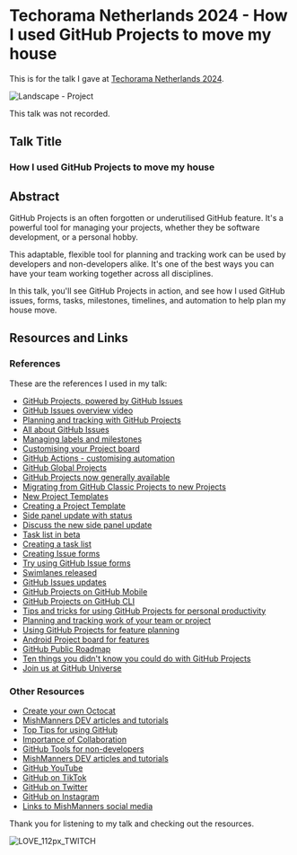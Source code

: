 # Techorama Netherlands 2024 - How I used GitHub Projects to move my house

This is for the talk I gave at [Techorama Netherlands 2024](https://techorama.nl/speakers/session/how-i-used-github-projects-to-move-my-house/).

![Landscape - Project](https://github.com/user-attachments/assets/37412e95-81f8-4727-9d56-86c816923e90)

This talk was not recorded.

## Talk Title

### How I used GitHub Projects to move my house

## Abstract

GitHub Projects is an often forgotten or underutilised GitHub feature. It's a powerful tool for managing your projects, whether they be software development, or a personal hobby.

This adaptable, flexible tool for planning and tracking work can be used by developers and non-developers alike. It's one of the best ways you can have your team working together across all disciplines.

In this talk, you'll see GitHub Projects in action, and see how I used GitHub issues, forms, tasks, milestones, timelines, and automation to help plan my house move.

## Resources and Links

### References

These are the references I used in my talk:

- [GitHub Projects, powered by GitHub Issues](https://github.com/features/issues)
- [GitHub Issues overview video](https://youtu.be/o1wuW24Nv4E)
- [Planning and tracking with GitHub Projects](https://docs.github.com/en/issues/planning-and-tracking-with-projects)
- [All about GitHub Issues](https://docs.github.com/en/issues/tracking-your-work-with-issues/about-issues)
- [Managing labels and milestones](https://docs.github.com/en/issues/using-labels-and-milestones-to-track-work)
- [Customising your Project board](https://docs.github.com/en/issues/planning-and-tracking-with-projects/customizing-views-in-your-project/customizing-the-board-layout)
- [GitHub Actions - customising automation](https://github.com/features/actions)
- [GitHub Global Projects](https://github.blog/changelog/2023-11-30-github-issues-projects-november-30th-update/)
- [GitHub Projects now generally available](https://github.blog/2022-07-27-planning-next-to-your-code-github-projects-is-now-generally-available/)
- [Migrating from GitHub Classic Projects to new Projects](https://docs.github.com/en/issues/planning-and-tracking-with-projects/creating-projects/migrating-from-projects-classic)
- [New Project Templates](https://github.blog/changelog/2023-12-14-github-issues-projects-december-14th-update/)
- [Creating a Project Template](https://docs.github.com/en/issues/planning-and-tracking-with-projects/creating-projects/creating-a-project)
- [Side panel update with status](https://github.blog/changelog/2024-01-18-github-issues-projects-project-status-updates-issues-side-panel/)
- [Discuss the new side panel update](https://github.com/orgs/community/discussions/86507)
- [Task list in beta](https://docs.github.com/en/get-started/writing-on-github/working-with-advanced-formatting/about-task-lists)
- [Creating a task list](https://docs.github.com/en/issues/managing-your-tasks-with-tasklists/creating-a-tasklist)
- [Creating Issue forms](https://docs.github.com/en/communities/using-templates-to-encourage-useful-issues-and-pull-requests/syntax-for-issue-forms)
- [Try using GitHub Issue forms](https://github.com/mishmanners/GitHub-Like-A-Boss/issues/new?template=RequestDemo.yml)
- [Swimlanes released](https://github.com/orgs/community/discussions/61871)
- [GitHub Issues updates](https://github.blog/changelog/2023-07-27-github-issues-projects-july-27th-update/)
- [GitHub Projects on GitHub Mobile](https://github.blog/changelog/2023-03-14-projects-on-github-mobile-is-now-generally-available/)
- [GitHub Projects on GitHub CLI](https://cli.github.com/manual/gh_project)
- [Tips and tricks for using GitHub Projects for personal productivity](https://github.blog/2022-07-21-tips-tricks-for-using-github-projects-for-personal-productivity/)
- [Planning and tracking work of your team or project](https://docs.github.com/en/issues/tracking-your-work-with-issues/planning-and-tracking-work-for-your-team-or-project)
- [Using GitHub Projects for feature planning](https://youtu.be/yFQ-p6wMS_Y)
- [Android Project board for features](https://github.com/orgs/android/projects/7/views/1)
- [GitHub Public Roadmap](https://github.com/orgs/github/projects/4247)
- [Ten things you didn't know you could do with GitHub Projects](https://github.blog/2023-08-28-10-things-you-didnt-know-you-could-do-with-github-projects/)
- [Join us at GitHub Universe](https://githubuniverse.com)

### Other Resources

- [Create your own Octocat](https://myoctocat.com/?ref=producthunt)
- [MishManners DEV articles and tutorials](https://dev.to/mishmanners)
- [Top Tips for using GitHub](https://dev.to/mishmanners/top-tips-for-using-github-l4m)
- [Importance of Collaboration](https://dev.to/mishmanners/the-importance-of-collaboration-a-devops-pillar-253d)
- [GitHub Tools for non-developers](https://dev.to/mishmanners/githubs-non-code-features-exploring-more-of-github-and-encouraging-your-non-dev-friends-1j1l)
- [MishManners DEV articles and tutorials](https://dev.to/mishmanners)
- [GitHub YouTube](https://youtube.com/c/github)
- [GitHub on TikTok](https://tiktok.com/github)
- [GitHub on Twitter](https://twitter.com/github)
- [GitHub on Instagram](https://instagram.com/github)
- [Links to MishManners social media](https://mishmanners.info)

Thank you for listening to my talk and checking out the resources.

![LOVE_112px_TWITCH](https://github.com/user-attachments/assets/b73970cf-54cb-4346-8e96-82a57761ebad)
